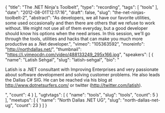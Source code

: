 {
  "title": "The .NET Ninja's Toolbelt",
  "type": "recording",
  "tags": [
    "tools"
  ],
  "date": "2012-08-01T12:17:16",
  "draft": false,
  "slug": "the-net-ninjas-toolbelt-2",
  "abstract": "As developers, we all have our favorite utilities, some used occasionally and then there are others that we refuse to work without. We might not use all of them everyday, but a good developer should know his options when the need arises. In this session, we'll go through the tools, utilities and hacks that can make you much more productive as a .Net developer.",
  "vimeo": "105363592",
  "moreinfo": "http://northdallas.net/",
  "thumbnail": "https://i.vimeocdn.com/video/488133249_295x166.jpg",
  "speakers": [
    {
      "name": "Latish Sehgal",
      "slug": "latish-sehgal",
      "bio": "<p>Latish is a .NET consultant with Improving Enterprises and very passionate about software development and solving customer problems. He also leads the Dallas C# SIG. He can be reached via his blog at http://www.dotnetsurfers.com/ or twitter (http://twitter.com/latish).</p>",
      "count": 4
    }
  ],
  "ugtvtags": [
    {
      "name": "tools",
      "slug": "tools",
      "count": 5
    }
  ],
  "meetups": [
    {
      "name": "North Dallas .NET UG",
      "slug": "north-dallas-net-ug",
      "count": 23
    }
  ]
}